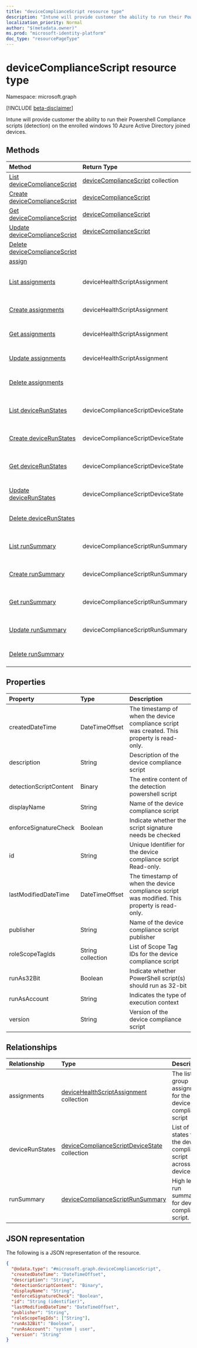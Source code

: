 ```yaml
---
title: "deviceComplianceScript resource type"
description: "Intune will provide customer the ability to run their Powershell Compliance scripts (detection) on the enrolled windows 10 Azure Active Directory joined devices."
localization_priority: Normal
author: "$(metadata.owner)"
ms.prod: "microsoft-identity-platform"
doc_type: "resourcePageType"
---
```


# deviceComplianceScript resource type

Namespace: microsoft.graph

[!INCLUDE [beta-disclaimer](../../includes/beta-disclaimer.md)]

Intune will provide customer the ability to run their Powershell Compliance scripts (detection) on the enrolled windows 10 Azure Active Directory joined devices.

## Methods

| Method                                                                                   | Return Type                                                           | Description                                                                                   |
| :--------------------------------------------------------------------------------------- | :-------------------------------------------------------------------- | :-------------------------------------------------------------------------------------------- |
| [List deviceComplianceScript](../api/intune-devicecompliancescript-list.md)              | [deviceComplianceScript](intune-deviceComplianceScript.md) collection | List properties and relationships of a deviceComplianceScript object.                         |
| [Create deviceComplianceScript](../api/intune-devicecompliancescript-create.md)          | [deviceComplianceScript](intune-deviceComplianceScript.md)            | Create a new deviceComplianceScript object.                                                   |
| [Get deviceComplianceScript](../api/intune-devicecompliancescript-get.md)                | [deviceComplianceScript](intune-deviceComplianceScript.md)            | Read properties and relationships of a deviceComplianceScript object.                         |
| [Update deviceComplianceScript](../api/intune-devicecompliancescript-update.md)          | [deviceComplianceScript](intune-deviceComplianceScript.md)            | Update the properties of a deviceComplianceScript object.                                     |
| [Delete deviceComplianceScript](../api/intune-devicecompliancescript-delete.md)          |                                                                       | Delete a deviceComplianceScript object.                                                       |
| [assign](../api/intune-devicecompliancescript-assign.md)                                 |                                                                       |                                                                                               |
| [List assignments](../api/intune-devicecompliancescript-list-assignments.md)             | deviceHealthScriptAssignment                                          | Get the deviceHealthScriptAssignment objects from an assignments navigation property.         |
| [Create assignments](../api/intune-devicecompliancescript-post-assignments.md)           | deviceHealthScriptAssignment                                          | Create a new deviceHealthScriptAssignment object.                                             |
| [Get assignments](../api/intune-devicecompliancescript-get-assignments.md)               | deviceHealthScriptAssignment                                          | Read the properties and relationships of a deviceHealthScriptAssignment object.               |
| [Update assignments](../api/intune-devicecompliancescript-update-assignments.md)         | deviceHealthScriptAssignment                                          | Update the properties of a deviceHealthScriptAssignment object.                               |
| [Delete assignments](../api/intune-devicecompliancescript-delete-assignments.md)         |                                                                       | Delete a deviceHealthScriptAssignment object.                                                 |
| [List deviceRunStates](../api/intune-devicecompliancescript-list-devicerunstates.md)     | deviceComplianceScriptDeviceState                                     | Get the deviceComplianceScriptDeviceState objects from a deviceRunStates navigation property. |
| [Create deviceRunStates](../api/intune-devicecompliancescript-post-devicerunstates.md)   | deviceComplianceScriptDeviceState                                     | Create a new deviceComplianceScriptDeviceState object.                                        |
| [Get deviceRunStates](../api/intune-devicecompliancescript-get-devicerunstates.md)       | deviceComplianceScriptDeviceState                                     | Read the properties and relationships of a deviceComplianceScriptDeviceState object.          |
| [Update deviceRunStates](../api/intune-devicecompliancescript-update-devicerunstates.md) | deviceComplianceScriptDeviceState                                     | Update the properties of a deviceComplianceScriptDeviceState object.                          |
| [Delete deviceRunStates](../api/intune-devicecompliancescript-delete-devicerunstates.md) |                                                                       | Delete a deviceComplianceScriptDeviceState object.                                            |
| [List runSummary](../api/intune-devicecompliancescript-list-runsummary.md)               | deviceComplianceScriptRunSummary                                      | Get the deviceComplianceScriptRunSummary objects from a runSummary navigation property.       |
| [Create runSummary](../api/intune-devicecompliancescript-post-runsummary.md)             | deviceComplianceScriptRunSummary                                      | Create a new deviceComplianceScriptRunSummary object.                                         |
| [Get runSummary](../api/intune-devicecompliancescript-get-runsummary.md)                 | deviceComplianceScriptRunSummary                                      | Read the properties and relationships of a deviceComplianceScriptRunSummary object.           |
| [Update runSummary](../api/intune-devicecompliancescript-update-runsummary.md)           | deviceComplianceScriptRunSummary                                      | Update the properties of a deviceComplianceScriptRunSummary object.                           |
| [Delete runSummary](../api/intune-devicecompliancescript-delete-runsummary.md)           |                                                                       | Delete a deviceComplianceScriptRunSummary object.                                             |

## Properties

| Property               | Type              | Description                                                                                  |
| :--------------------- | :---------------- | :------------------------------------------------------------------------------------------- |
| createdDateTime        | DateTimeOffset    | The timestamp of when the device compliance script was created. This property is read-only.  |
| description            | String            | Description of the device compliance script                                                  |
| detectionScriptContent | Binary            | The entire content of the detection powershell script                                        |
| displayName            | String            | Name of the device compliance script                                                         |
| enforceSignatureCheck  | Boolean           | Indicate whether the script signature needs be checked                                       |
| id                     | String            | Unique Identifier for the device compliance script Read-only.                                |
| lastModifiedDateTime   | DateTimeOffset    | The timestamp of when the device compliance script was modified. This property is read-only. |
| publisher              | String            | Name of the device compliance script publisher                                               |
| roleScopeTagIds        | String collection | List of Scope Tag IDs for the device compliance script                                       |
| runAs32Bit             | Boolean           | Indicate whether PowerShell script(s) should run as 32-bit                                   |
| runAsAccount           | String            | Indicates the type of execution context                                                      |
| version                | String            | Version of the device compliance script                                                      |

## Relationships

| Relationship    | Type                                                                                              | Description                                                            |
| :-------------- | :------------------------------------------------------------------------------------------------ | :--------------------------------------------------------------------- |
| assignments     | [deviceHealthScriptAssignment](../resources/devicehealthscriptassignment.md) collection           | The list of group assignments for the device compliance script         |
| deviceRunStates | [deviceComplianceScriptDeviceState](../resources/devicecompliancescriptdevicestate.md) collection | List of run states for the device compliance script across all devices |
| runSummary      | [deviceComplianceScriptRunSummary](../resources/devicecompliancescriptrunsummary.md)              | High level run summary for device compliance script.                   |

## JSON representation

The following is a JSON representation of the resource.

<!-- {
  "blockType": "resource",
  "keyProperty": "id",
  "@odata.type": "microsoft.graph.deviceComplianceScript",
  "baseType": "microsoft.graph.entity",
  "openType": False
}
-->

```json
{
  "@odata.type": "#microsoft.graph.deviceComplianceScript",
  "createdDateTime": "DateTimeOffset",
  "description": "String",
  "detectionScriptContent": "Binary",
  "displayName": "String",
  "enforceSignatureCheck": "Boolean",
  "id": "String (identifier)",
  "lastModifiedDateTime": "DateTimeOffset",
  "publisher": "String",
  "roleScopeTagIds": ["String"],
  "runAs32Bit": "Boolean",
  "runAsAccount": "system | user",
  "version": "String"
}
```